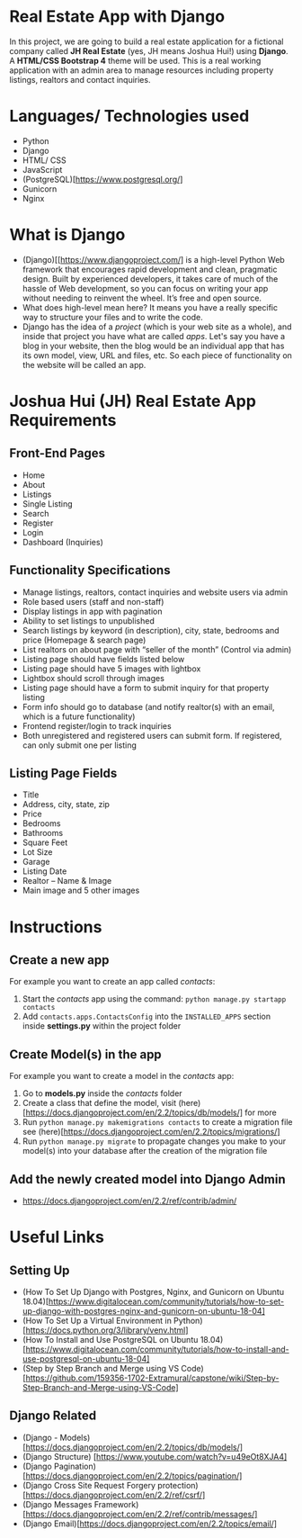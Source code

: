 # Real Estate App with Django
In this project, we are going to build a real estate application for a fictional company called **JH Real Estate** (yes, JH means Joshua Hui!) using **Django**. A **HTML/CSS Bootstrap 4** theme will be used. This is a real working application with an admin area to manage resources including property listings, realtors and contact inquiries.


# Languages/ Technologies used
- Python 
- Django
- HTML/ CSS
- JavaScript
- (PostgreSQL)[https://www.postgresql.org/]
- Gunicorn
- Nginx

# What is Django
- (Django)[[https://www.djangoproject.com/] is a high-level Python Web framework that encourages rapid development and clean, pragmatic design. Built by experienced developers, it takes care of much of the hassle of Web development, so you can focus on writing your app without needing to reinvent the wheel. It’s free and open source.
- What does high-level mean here? It means you have a really specific way to structure your files and to write the code.
- Django has the idea of a *project* (which is your web site as a whole), and inside that project you have what are called *apps*. Let's say you have a blog in your website, then the blog would be an individual app that has its own model, view, URL and files, etc. So each piece of functionality on the website will be called an app. 




# Joshua Hui (JH) Real Estate App Requirements

## Front-End Pages
- Home
- About
- Listings
- Single Listing
- Search
- Register
- Login
- Dashboard (Inquiries)


## Functionality Specifications
- Manage listings, realtors, contact inquiries and website users via admin
- Role based users (staff and non-staff)
- Display listings in app with pagination
- Ability to set listings to unpublished
- Search listings by keyword (in description), city, state, bedrooms and price (Homepage & search page)
- List realtors on about page with “seller of the month” (Control via admin)
- Listing page should have fields listed below
- Listing page should have 5 images with lightbox
- Lightbox should scroll through images
- Listing page should have a form to submit inquiry for that property listing
- Form info should go to database (and notify realtor(s) with an email, which is a future functionality)
- Frontend register/login to track inquiries
- Both unregistered and registered users can submit form. If registered, can only submit one per listing


## Listing Page Fields
- Title
- Address, city, state, zip
- Price
- Bedrooms
- Bathrooms
- Square Feet
- Lot Size
- Garage
- Listing Date
- Realtor – Name & Image
- Main image and 5 other images


# Instructions
## Create a new app
For example you want to create an app called *contacts*:
1. Start the *contacts* app using the command: `python manage.py startapp contacts`
2. Add `contacts.apps.ContactsConfig` into the `INSTALLED_APPS` section inside **settings.py** within the project folder

## Create Model(s) in the app
For example you want to create a model in the *contacts* app:
1. Go to **models.py** inside the *contacts* folder
2. Create a class that define the model, visit (here)[https://docs.djangoproject.com/en/2.2/topics/db/models/] for more
3. Run `python manage.py makemigrations contacts` to create a migration file see (here)[https://docs.djangoproject.com/en/2.2/topics/migrations/]
4. Run `python manage.py migrate` to propagate changes you make to your model(s) into your database after the creation of the migration file

## Add the newly created model into Django Admin
- https://docs.djangoproject.com/en/2.2/ref/contrib/admin/


# Useful Links
## Setting Up
- (How To Set Up Django with Postgres, Nginx, and Gunicorn on Ubuntu 18.04)[https://www.digitalocean.com/community/tutorials/how-to-set-up-django-with-postgres-nginx-and-gunicorn-on-ubuntu-18-04]
- (How To Set Up a Virtual Environment in Python)[https://docs.python.org/3/library/venv.html]
- (How To Install and Use PostgreSQL on Ubuntu 18.04)[https://www.digitalocean.com/community/tutorials/how-to-install-and-use-postgresql-on-ubuntu-18-04]
- (Step by Step Branch and Merge using VS Code)[https://github.com/159356-1702-Extramural/capstone/wiki/Step-by-Step-Branch-and-Merge-using-VS-Code]
## Django Related
- (Django - Models)[https://docs.djangoproject.com/en/2.2/topics/db/models/]
- (Django Structure) [https://www.youtube.com/watch?v=u49eOt8XJA4]
- (Django Pagination)[https://docs.djangoproject.com/en/2.2/topics/pagination/]
- (Django Cross Site Request Forgery protection)[https://docs.djangoproject.com/en/2.2/ref/csrf/]
- (Django Messages Framework)[https://docs.djangoproject.com/en/2.2/ref/contrib/messages/]
- (Django Email)[https://docs.djangoproject.com/en/2.2/topics/email/]

